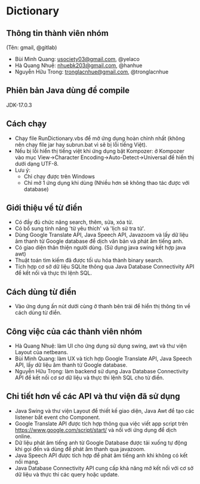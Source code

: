 # Dictionary



## Thông tin thành viên nhóm
(Tên: gmail, @gitlab)
- Bùi Minh Quang: usociety03@gmail.com, @yelaco
- Hà Quang Nhuệ: nhuebk203@gmail.com, @hanhue
- Nguyễn Hữu Trong: tronglacnhue@gmail.com, @tronglacnhue

## Phiên bản Java dùng để compile
JDK-17.0.3

## Cách chạy

- Chạy file RunDictionary.vbs để mở ứng dụng hoàn chỉnh nhất (không nên chạy file jar hay subrun.bat vì sẽ bị lỗi tiếng Việt).
- Nếu bị lỗi hiển thị tiếng việt khi ứng dụng bật Kompozer: ở Kompozer vào mục View->Character Encoding->Auto-Detect->Universal để hiển thị dưới dạng UTF-8.
- Lưu ý: 
  + Chỉ chạy được trên Windows
  + Chỉ mở 1 ứng dụng khi dùng (Nhiều hơn sẽ không thao tác được với database)

## Giới thiệu về từ điển

- Có đầy đủ chức năng search, thêm, sửa, xóa từ.
- Có bổ sung tính năng 'từ yêu thích' và 'lịch sử tra từ'.
- Dùng Google Translate API, Java Speech API, Javazoom và lấy dữ liệu âm thanh từ Google database để dịch văn bản và phát âm tiếng anh.
- Có giao diện thân thiện người dùng. (Sử dụng java swing kết hợp java awt)
- Thuật toán tìm kiếm đã được tối ưu hóa thành binary search.
- Tích hợp cơ sở dữ liệu SQLite thông qua Java Database Connectivity API để kết nối và thực thi lệnh SQL.
## Cách dùng từ điển

- Vào ứng dụng ấn nút dưới cùng ở thanh bên trái để hiển thị thông tin về cách dùng từ điển.

## Công việc của các thành viên nhóm

- Hà Quang Nhuệ: làm UI cho ứng dụng sử dụng swing, awt và thư viện Layout của netbeans.
- Bùi Minh Quang: làm UX và tích hợp Google Translate API, Java Speech API, lấy dữ liệu âm thanh từ Google database.
- Nguyễn Hữu Trọng: làm backend sử dụng Java Database Connectivity API để kết nối cơ sơ dữ liệu và thực thi lệnh SQL cho từ điển.

## Chi tiết hơn về các API và thư viện đã sử dụng

- Java Swing và thư viện Layout để thiết kế giao diện, Java Awt để tạo các listener bắt event cho Component.
- Google Translate API được tích hợp thông qua việc viết app script trên https://www.google.com/script/start/ và nối với ứng dụng để dịch online.
- Dữ liệu phát âm tiếng anh từ Google Database được tải xuống tự động khi gọi đến và dùng để phát âm thanh qua javazoom.
- Java Speech API được tích hợp để phát âm tiếng anh khi không có kết nối mạng.
- Java Database Connectivity API cung cấp khả năng mở kết nối với cơ sở dữ liệu và thực thi các query hoặc update.
